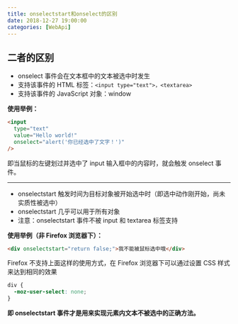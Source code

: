 ```yaml
---
title: onselectstart和onselect的区别
date: 2018-12-27 19:00:00
categories: [WebApi]
---
```


## 二者的区别

- onselect 事件会在文本框中的文本被选中时发生
- 支持该事件的 HTML 标签：`<input type="text">，<textarea>`
- 支持该事件的 JavaScript 对象：window

**使用举例：**

```html
<input
  type="text"
  value="Hello world!"
  onselect="alert('你已经选中了文字！')"
/>
```

即当鼠标的左键划过并选中了 input 输入框中的内容时，就会触发 onselect 事件。

---

- onselectstart 触发时间为目标对象被开始选中时（即选中动作刚开始，尚未实质性被选中）
- onselectstart 几乎可以用于所有对象
- 注意：onselectstart 事件不被 input 和 textarea 标签支持

**使用举例（非 Firefox 浏览器下）：**

```html
<div onselectstart="return false;">我不能被鼠标选中哦</div>
```

Firefox 不支持上面这样的使用方式，在 Firefox 浏览器下可以通过设置 CSS 样式来达到相同的效果

```css
div {
  -moz-user-select: none;
}
```

**即 onselectstart 事件才是用来实现元素内文本不被选中的正确方法。**
